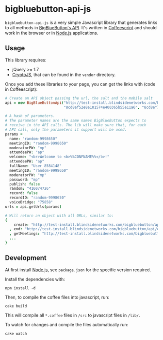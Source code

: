 bigbluebutton-api-js
====================

`bigbluebutton-api-js` is a very simple Javascript library that
generates links to all methods in
[BigBlueButton's API](http://code.google.com/p/bigbluebutton/wiki/API).
It's written in [Coffeescript](http://coffeescript.org/) and should
work in the browser or in [Node.js](http://nodejs.org/) applications.

Usage
-----

This library requires:
* jQuery >= 1.7
* [CryptoJS](http://code.google.com/p/crypto-js/), that can be found
  in the `vendor` directory.

Once you add these libraries to your page, you can get the links with
(code in Coffeescript):

```coffeescript
# Create an API object passing the url, the salt and the mobile salt
api = new BigBlueButtonApi("http://test-install.blindsidenetworks.com/bigbluebutton/api/",
                           "8cd8ef52e8e101574e400365b55e11a6", "8cd8e")

# A hash of parameters.
# The parameter names are the same names BigBlueButton expects to
# receive in the API calls. The lib will make sure that, for each
# API call, only the parameters it support will be used.
params =
  name: "random-9998650"
  meetingID: "random-9998650"
  moderatorPW: "mp"
  attendeePW: "ap"
  welcome: "<br>Welcome to <b>%%CONFNAME%%</b>!"
  attendeePW: "ap"
  fullName: "User 8584148"
  meetingID: "random-9998650"
  moderatorPW: "mp"
  password: "mp"
  publish: false
  random: "416074726"
  record: false
  recordID: "random-9998650"
  voiceBridge: "75858"
urls = api.getUrls(params)

# Will return an object with all URLs, similar to:
{
    create: "http://test-install.blindsidenetworks.com/bigbluebutton/api/create?name=random-266119&meetingID=random-266119&moderatorPW=mp&attendeePW=ap&welcome=%3Cbr%3EWelcome%20to%20%3Cb%3E%25%25CONFNAME%25%25%3C%2Fb%3E!&voiceBridge=76262&record=false&checksum=6c529b6e31fbce9668fd66d99a09da7a78f4"
  , end: "http://test-install.blindsidenetworks.com/bigbluebutton/api/end?meetingID=random-266119&password=mp&checksum=4f0df85832063a4606786a8f4207a6629fcc"
  , getMeetings: "http://test-install.blindsidenetworks.com/bigbluebutton/api/getMeetings?random=446147049&checksum=94ba109ea7348ea7d89239855812fdd7bdaf"
  ...
}
```

Development
-----------

At first install [Node.js](http://nodejs.org/), see `package.json` for
the specific version required.

Install the dependencies with:

    npm install -d

Then, to compile the coffee files into javascript, run:

    cake build

This will compile all `*.coffee` files in `/src` to javascript files
in `/lib/`.

To watch for changes and compile the files automatically run:

    cake watch
